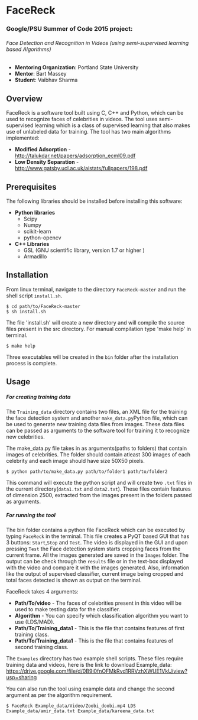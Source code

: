 # FaceReck
### Google/PSU Summer of Code 2015 project:
###### Face Detection and Recognition in Videos (using semi-supervised learning based Algorithms)

* **Mentoring Organization**: Portland State University
* **Mentor**: Bart Massey
* **Student**: Vaibhav Sharma

## Overview
FaceReck is a software tool built using C, C++ and Python, which can be used to recognize faces of celebrities
in videos. The tool uses semi-supervised learning which is a class of supervised learning that also makes use of unlabeled data for training.
The tool has two main algorithms implemented:
* **Modified Adsorption** - http://talukdar.net/papers/adsorption_ecml09.pdf
* **Low Density Separation** -http://www.gatsby.ucl.ac.uk/aistats/fullpapers/198.pdf

## Prerequisites
The following libraries should be installed before installing this software:
* **Python libraries**
    * Scipy
    * Numpy
    * scikit-learn
    * python-opencv
* **C++ Libraries**
    * GSL (GNU scientific library, version 1.7 or higher )   
    * Armadillo


## Installation
From linux terminal, navigate to the directory `FaceReck-master` and run the shell script `install.sh`.
```
$ cd path/to/FaceReck-master
$ sh install.sh
```
The file 'install.sh' will create a new directory and will compile the source files present in the src directory. 
For manual compilation type 'make help' in terminal.
```
$ make help
```
Three executables will be created in the `bin` folder after the installation process is complete.


## Usage

##### For creating training data
The `Training_data` directory contains two files, an XML file for the training the face detection system and another `make_data.py`Python file, which can be used to generate new training data files from images. These data files can be 
passed as arguments to the software tool for training it to recognize new celebrities.

The make_data.py file takes in as arguments(paths to folders) that contain images of celebrities. The folder should contain atleast 300 images of each celebrity and each image should have size 50X50 pixels.
```
$ python path/to/make_data.py path/to/folder1 path/to/folder2
```
This command will execute the python script and will create two `.txt` files in the current directory(`data1.txt` and `data2.txt`). These files contain features of dimension 2500, extracted from the images present in the folders passed as arguments.

##### For running the tool
The bin folder contains a python file FaceReck which can be executed by typing `FaceReck` in the terminal. This file creates a PyQT based GUI that has 3 buttons: `Start`,`Stop` and `Test`. The video is displayed in the GUI and upon pressing `Test` the Face detection system starts cropping faces from the current frame. All the images generated are saved in the `Images` folder.
The output can be check through the `results` file or in the text-box displayed with the video and compare it with the images generated. Also, information like the output of supervised classifier, current image being cropped and total faces detected
is shown as output on the terminal.

FaceReck takes 4 arguments:
  * **Path/To/video** - The faces of celebrities present in this video will be used to make testing data for the classifier.
  * **Algorithm** - You can specify which classification algorithm you want to use (LDS/MAD).
  * **Path/To/Training_data1** - This is the file that contains features of first training class.
  * **Path/To/Training_data1** - This is the file that contains features of second training class.

The `Examples` directory has two example shell scripts. These files require training data and videos, here is the link to download Example_data: https://drive.google.com/file/d/0B9i0fnOFMkRvd1RRVzhXWUE1VkU/view?usp=sharing

You can also run the tool using example data and change the second argument as per the algorithm requirement.
```
$ FaceReck Example_data/Video/Zoobi_doobi.mp4 LDS Example_data/amir_data.txt Example_data/kareena_data.txt
```

